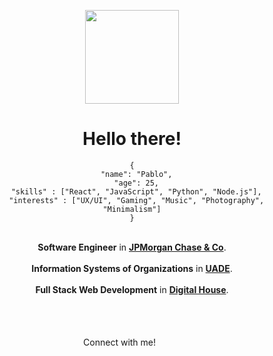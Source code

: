 <div align="center">

<img src="https://i.imgur.com/nNxcpJS.png" width="150" height="150"></img>

<h1>Hello there!</h1>

<!-- Pablo's object -->

```
{
  "name": "Pablo",
  "age": 25,
  "skills" : ["React", "JavaScript", "Python", "Node.js"],
  "interests" : ["UX/UI", "Gaming", "Music", "Photography", "Minimalism"]
}
```

<br><b>Software Engineer</b> in <a href= "https://www.jpmorgan.com/AR/es/about-us"><b>JPMorgan Chase & Co</b></a>.</br>
<br><b>Information Systems of Organizations</b> in <a href="https://www.uade.edu.ar/"><b>UADE</b></a>.</br>
<br><b>Full Stack Web Development</b> in <a href="https://www.digitalhouse.com/"><b>Digital House</b></a>.</br>

<br><br><br>Connect with me! [<img src="https://upload.wikimedia.org/wikipedia/commons/thumb/4/4f/Twitter-logo.svg/2491px-Twitter-logo.svg.png" width="16"/>][1] [<img src="https://upload.wikimedia.org/wikipedia/commons/thumb/f/f8/LinkedIn_icon_circle.svg/2048px-LinkedIn_icon_circle.svg.png" width="16" height="16"/>][2]</br></br></br></div>

<!-- Icons -->

[1.2]: http://i.imgur.com/wWzX9uB.png "twitter icon without padding"
[2.2]: https://raw.githubusercontent.com/MartinHeinz/MartinHeinz/master/linkedin-3-16.png "LinkedIn icon without padding"

<!-- Links to social media accounts -->

[1]: https://twitter.com/pablocappetta
[2]: https://www.linkedin.com/in/pablocappetta/
